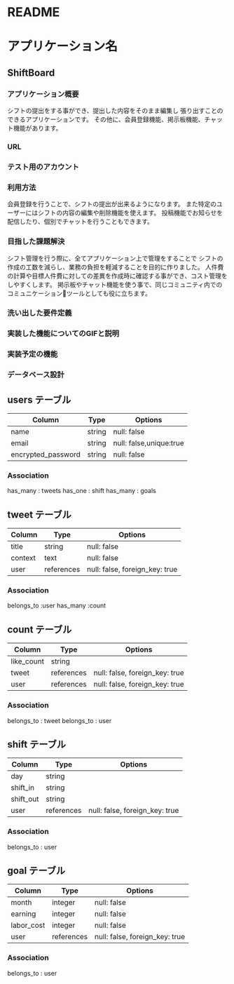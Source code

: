 # README

# アプリケーション名
## ShiftBoard

### アプリケーション概要
 シフトの提出をする事ができ、提出した内容をそのまま編集し
 張り出すことのできるアプリケーションです。
 その他に、会員登録機能、掲示板機能、チャット機能があります。

### URL

### テスト用のアカウント

### 利用方法
 会員登録を行うことで、シフトの提出が出来るようになります。
 また特定のユーザーにはシフトの内容の編集や削除機能を使えます。
 投稿機能でお知らせを配信したり、個別でチャットを行うこともできます。

### 目指した課題解決
 シフト管理を行う際に、全てアプリケーション上で管理をすることで
 シフトの作成の工数を減らし、業務の負担を軽減することを目的に作りました。
 人件費の計算や目標人件費に対しての差異を作成時に確認する事ができ、コスト管理をしやすくします。
 掲示板やチャット機能を使う事で、同じコミュニティ内でのコミュニケーションツールとしても役に立ちます。

### 洗い出した要件定義

### 実装した機能についてのGIFと説明

### 実装予定の機能

### データベース設計


## users テーブル

| Column              | Type    | Options                |
| ------------------- | ------- | ---------------------- |
| name                | string  | null: false            |
| email               | string  | null: false,unique:true|
| encrypted_password  | string  | null: false            |

### Association

has_many : tweets
has_one  : shift
has_many : goals

## tweet テーブル

| Column              | Type       | Options                        |
| ------------------- | ---------- | ------------------------------ |
| title               | string     | null: false                    |
| context             | text       | null: false                    |
| user                | references | null: false, foreign_key: true |



### Association

belongs_to :user
has_many :count

## count テーブル

| Column              | Type       | Options                        |
| ------------------- | ---------- | ------------------------------ |
| like_count          | string     |                                |
| tweet               | references | null: false, foreign_key: true |
| user                | references | null: false, foreign_key: true |

### Association

belongs_to : tweet
belongs_to : user


## shift テーブル

| Column                 | Type       | Options                        |
| ---------------------- | ---------- | ------------------------------ |
| day                    | string     |                                |
| shift_in               | string     |                                |
| shift_out              | string     |                                |
| user                   | references | null: false, foreign_key: true |

### Association

belongs_to : user


## goal テーブル

| Column                 | Type       | Options                        |
| ---------------------- | ---------- | ------------------------------ |
| month                  | integer    | null: false                    |
| earning                | integer    | null: false                    |
| labor_cost             | integer    | null: false                    |
| user                   | references | null: false, foreign_key: true |

### Association

belongs_to : user

